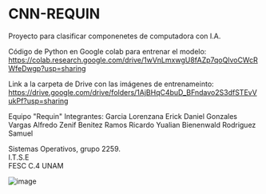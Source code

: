 # CNN-REQUIN
Proyecto para clasificar componenetes de computadora con I.A.

Código de Python en Google colab para entrenar el modelo: 
https://colab.research.google.com/drive/1wVnLmxwgU8fAZp7qoQlvoCWcRWfeDwgp?usp=sharing

Link a la carpeta de Drive con las imágenes de entrenameinto: 
https://drive.google.com/drive/folders/1AjBHqC4buD_BFndavo2S3dfSTEvVukPf?usp=sharing

Equipo "Requin"
Integrantes:
Garcia Lorenzana Erick Daniel
Gonzales Vargas Alfredo Zenif
Benitez Ramos Ricardo Yualian
Bienenwald Rodriguez Samuel

Sistemas Operativos, grupo 2259.     
I.T.S.E    
FESC C.4 UNAM

![image](https://github.com/JAVALAVALI/CNN-REQUIN/assets/77857414/aac663ff-2e31-4c66-846c-7ceb0092268c)
